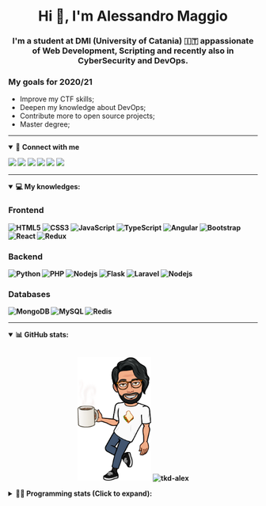 <h1 align="center">Hi 👋, I'm Alessandro Maggio</h1>
<h3 align="center">I'm a student at DMI (University of Catania) 🇮🇹 appassionate of Web Development, Scripting and recently also in CyberSecurity and DevOps.</h3>

### My goals for 2020/21
- Improve my CTF skills;
- Deepen my knowledge about DevOps;
- Contribute more to open source projects;
- Master degree;

____

<details open>
<summary>🤝 <b>Connect with me<b></summary>

<p align = "center">

[<img src="https://img.shields.io/badge/twitter-1DA1F2.svg?&style=for-the-badge&logo=twitter&logoColor=white" />](https://twitter.com/TkdAxel)
[<img src ="https://img.shields.io/badge/portfolio-web-%23.svg?&style=for-the-badge&logo=&logoColor=white%22">](https://alessandromaggio.it/)
[<img src ="https://img.shields.io/badge/Telegram-1ca0f1.svg?&style=for-the-badge&logo=Telegram&logoColor=white%22&link=https://t.me/TkdAlex">](https://t.me/TkdAlex/)
[<img src="https://img.shields.io/badge/gmail-c14438.svg?&style=for-the-badge&logo=Gmail&logoColor=white&link=mailto:alex.tkd.alex@gmail.com"/>](mailto:alex.tkd.alex@gmail.com)
[<img src="https://img.shields.io/badge/linkedin-0077B5.svg?&style=for-the-badge&logo=linkedin&logoColor=white" />](https://www.linkedin.com/in/aalessandromaggio/)
[<img src = "https://img.shields.io/badge/instagram-E4405F.svg?&style=for-the-badge&logo=instagram&logoColor=white">](https://www.instagram.com/tkd_alex/)
<!--- [![Visits Badge](https://badges.pufler.dev/visits/tkd-alex/tkd-alex?style=for-the-badge&color=blue)](https://github.com/tkd-alex/tkd-alex) -->

</p>

</details>

---

<details open>
<summary>💻 <b>My knowledges</b>: </summary>

### Frontend
![HTML5](https://img.shields.io/badge/-HTML5-E34F26.svg?style=for-the-badge&logo=html5&logoColor=ffffff)
![CSS3](https://img.shields.io/badge/-CSS3-1572B6.svg?style=for-the-badge&logo=css3)
![JavaScript](https://img.shields.io/badge/-JavaScript-282C34?style=for-the-badge&logo=javascript)
![TypeScript](https://img.shields.io/badge/-TypeScript-007ACC?style=for-the-badge&logo=typescript)
![Angular](https://img.shields.io/badge/-Angular-DD0031?style=for-the-badge&logo=angular)
![Bootstrap](https://img.shields.io/badge/-Bootstrap-563D7C.svg?style=for-the-badge&logo=bootstrap)
![React](https://img.shields.io/badge/-React-282C34.svg?style=for-the-badge&logo=react&logoColor=ffffff)
![Redux](https://img.shields.io/badge/-Redux-764ABC.svg?style=for-the-badge&logo=redux)

### Backend
![Python](https://img.shields.io/badge/-Python-3776AB.svg?style=for-the-badge&logo=Python&logoColor=ffffff)
![PHP](https://img.shields.io/badge/-PHP-777BB4.svg?style=for-the-badge&logo=PHP&logoColor=ffffff)
![Nodejs](https://img.shields.io/badge/-Bash-4EAA25.svg?style=for-the-badge&logo=gnu-bash&logoColor=ffffff)
![Flask](https://img.shields.io/badge/-Flask-282C34.svg?style=for-the-badge&logo=flask)
![Laravel](https://img.shields.io/badge/-Laravel-FF2D20.svg?style=for-the-badge&logo=laravel&logoColor=ffffff)
![Nodejs](https://img.shields.io/badge/-Nodejs-339933.svg?style=for-the-badge&logo=Node.js&logoColor=ffffff)

### Databases
![MongoDB](https://img.shields.io/badge/-MongoDB-47A248?style=for-the-badge&logo=mongodb&logoColor=ffffff)
![MySQL](https://img.shields.io/badge/-MySQL-4479A1?style=for-the-badge&logo=mysql&logoColor=ffffff)
![Redis](https://img.shields.io/badge/-Redis-DC382D?style=for-the-badge&logo=Redis&logoColor=ffffff)

</details>

---

<details open>
 <summary>📊 <b>GitHub stats</b>: </summary>

<br>

<p align = "center">
    <img src="https://raw.githubusercontent.com/Tkd-Alex/tkd-alex/master/images/321517cd-ff68-41a7-b0d1-e765680568a7-8b6448d9-c944-4146-b633-adbdd25cb471-v1.png" height="250" />
    <img src="https://github-readme-stats.vercel.app/api?username=tkd-alex&show_icons=true&count_private=true&hide_border=true&line_height=25" alt="tkd-alex">
</p>

</design>

<details>
 <summary>👨‍💻 <b>Programming stats (Click to expand)</b>: </summary>
 
<!--START_SECTION:waka-->
**I'm an Early 🐤** 

```text
🌞 Morning    414 commits    █████░░░░░░░░░░░░░░░░░░░░   21.55% 
🌆 Daytime    782 commits    ██████████░░░░░░░░░░░░░░░   40.71% 
🌃 Evening    664 commits    ████████░░░░░░░░░░░░░░░░░   34.57% 
🌙 Night      61 commits     ░░░░░░░░░░░░░░░░░░░░░░░░░   3.18%

```
📅 **I'm Most Productive on Wednesday** 

```text
Monday       315 commits    ████░░░░░░░░░░░░░░░░░░░░░   16.4% 
Tuesday      292 commits    ███░░░░░░░░░░░░░░░░░░░░░░   15.2% 
Wednesday    350 commits    ████░░░░░░░░░░░░░░░░░░░░░   18.22% 
Thursday     338 commits    ████░░░░░░░░░░░░░░░░░░░░░   17.6% 
Friday       254 commits    ███░░░░░░░░░░░░░░░░░░░░░░   13.22% 
Saturday     194 commits    ██░░░░░░░░░░░░░░░░░░░░░░░   10.1% 
Sunday       178 commits    ██░░░░░░░░░░░░░░░░░░░░░░░   9.27%

```


📊 **This Week I Spent My Time On** 

```text
⌚︎ Time Zone: Europe/Rome

💬 Programming Languages: 
JavaScript               16 hrs 46 mins      █████████████████░░░░░░░░   71.1% 
Python                   2 hrs 24 mins       ██░░░░░░░░░░░░░░░░░░░░░░░   10.24% 
HTML                     1 hr 55 mins        ██░░░░░░░░░░░░░░░░░░░░░░░   8.13% 
JSON                     53 mins             █░░░░░░░░░░░░░░░░░░░░░░░░   3.79% 
Bash                     46 mins             ░░░░░░░░░░░░░░░░░░░░░░░░░   3.26%

🔥 Editors: 
VS Code                  22 hrs 53 mins      ████████████████████████░   97.01% 
Sublime Text             42 mins             ░░░░░░░░░░░░░░░░░░░░░░░░░   2.99%

🐱‍💻 Projects: 
PandaScripts-Chrome-Exten17 hrs 27 mins      ██████████████████░░░░░░░   73.97% 
react-calc-01            1 hr 58 mins        ██░░░░░░░░░░░░░░░░░░░░░░░   8.36% 
Twitch-Channel-Points-Min1 hr 45 mins        █░░░░░░░░░░░░░░░░░░░░░░░░   7.47% 
my-project               36 mins             ░░░░░░░░░░░░░░░░░░░░░░░░░   2.56% 
Unknown Project          33 mins             ░░░░░░░░░░░░░░░░░░░░░░░░░   2.35%

💻 Operating System: 
Linux                    23 hrs 36 mins      █████████████████████████   100.0%

```

**I Mostly Code in Python** 

```text
Python                   29 repos            ██████████░░░░░░░░░░░░░░░   40.85% 
JavaScript               12 repos            ████░░░░░░░░░░░░░░░░░░░░░   16.9% 
PHP                      5 repos             █░░░░░░░░░░░░░░░░░░░░░░░░   7.04% 
CSS                      5 repos             █░░░░░░░░░░░░░░░░░░░░░░░░   7.04% 
HTML                     5 repos             █░░░░░░░░░░░░░░░░░░░░░░░░   7.04%

```



<!--END_SECTION:waka-->

</details>
